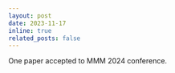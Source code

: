 ```yaml
---
layout: post
date: 2023-11-17
inline: true
related_posts: false
---
```


One paper accepted to MMM 2024 conference.
